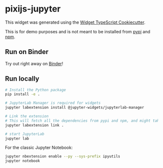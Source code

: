 # pixijs-jupyter

This widget was generated using the [Widget TypeScript Cookiecutter](https://github.com/jupyter-widgets/widget-ts-cookiecutter).

This is for demo purposes and is not meant to be installed from [pypi](https://pypi.org) and [npm](https://npmjs.org).

## Run on Binder

Try out right away on [Binder](https://mybinder.org/v2/gh/jtpio/pixijs-jupyter/master)!

## Run locally

```bash
# Install the Python package
pip install -e .

# JupyterLab Manager is required for widgets
jupyter labextension install @jupyter-widgets/jupyterlab-manager

# Link the extension
# This will fetch all the dependencies from pypi and npm, and might take a while to finish.
jupyter labextension link .

# start JupyterLab
jupyter lab
```

For the classic Jupyter Notebook:

```bash
jupyter nbextension enable --py --sys-prefix ipyutils
jupyter notebook
```

